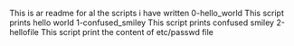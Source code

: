 This is ar readme for al the scripts i have written
0-hello_world
This script prints hello world
1-confused_smiley
This script prints confused smiley
2-hellofile
This script print the content of etc/passwd file
